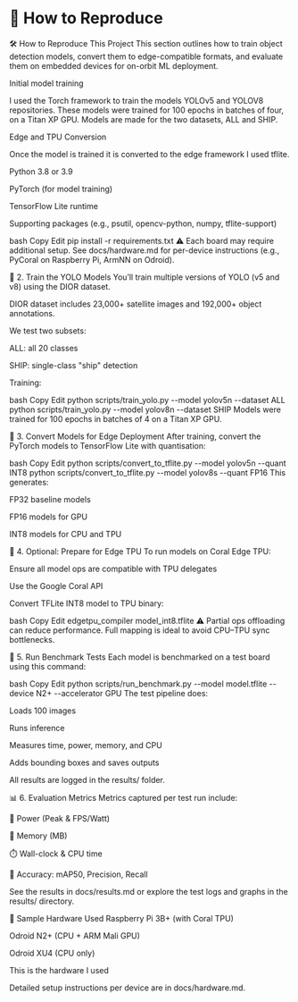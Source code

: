 # 🚀 How to Reproduce

🛠️ How to Reproduce This Project
This section outlines how to train object detection models, convert them to edge-compatible formats, and evaluate them on embedded devices for on-orbit ML deployment.

Initial model training

I used the Torch framework to train the models YOLOv5
and YOLOV8 repositories. These models were trained for 100
epochs in batches of four, on a Titan XP GPU. Models are made
for the two datasets, ALL and SHIP. 

Edge and TPU Conversion

Once the model is trained it is converted
to the edge framework I used tflite.



Python 3.8 or 3.9

PyTorch (for model training)

TensorFlow Lite runtime

Supporting packages (e.g., psutil, opencv-python, numpy, tflite-support)

bash
Copy
Edit
pip install -r requirements.txt
⚠️ Each board may require additional setup. See docs/hardware.md for per-device instructions (e.g., PyCoral on Raspberry Pi, ArmNN on Odroid).

🧠 2. Train the YOLO Models
You’ll train multiple versions of YOLO (v5 and v8) using the DIOR dataset.

DIOR dataset includes 23,000+ satellite images and 192,000+ object annotations.

We test two subsets:

ALL: all 20 classes

SHIP: single-class "ship" detection

Training:

bash
Copy
Edit
python scripts/train_yolo.py --model yolov5n --dataset ALL
python scripts/train_yolo.py --model yolov8n --dataset SHIP
Models were trained for 100 epochs in batches of 4 on a Titan XP GPU.

🔁 3. Convert Models for Edge Deployment
After training, convert the PyTorch models to TensorFlow Lite with quantisation:

bash
Copy
Edit
python scripts/convert_to_tflite.py --model yolov5n --quant INT8
python scripts/convert_to_tflite.py --model yolov8s --quant FP16
This generates:

FP32 baseline models

FP16 models for GPU

INT8 models for CPU and TPU

🤖 4. Optional: Prepare for Edge TPU
To run models on Coral Edge TPU:

Ensure all model ops are compatible with TPU delegates

Use the Google Coral API

Convert TFLite INT8 model to TPU binary:

bash
Copy
Edit
edgetpu_compiler model_int8.tflite
⚠️ Partial ops offloading can reduce performance. Full mapping is ideal to avoid CPU–TPU sync bottlenecks.

🧪 5. Run Benchmark Tests
Each model is benchmarked on a test board using this command:

bash
Copy
Edit
python scripts/run_benchmark.py --model model.tflite --device N2+ --accelerator GPU
The test pipeline does:

Loads 100 images

Runs inference

Measures time, power, memory, and CPU

Adds bounding boxes and saves outputs

All results are logged in the results/ folder.

📊 6. Evaluation Metrics
Metrics captured per test run include:

🔋 Power (Peak & FPS/Watt)

🧠 Memory (MB)

⏱️ Wall-clock & CPU time

🎯 Accuracy: mAP50, Precision, Recall

See the results in docs/results.md or explore the test logs and graphs in the results/ directory.

📎 Sample Hardware Used
Raspberry Pi 3B+ (with Coral TPU)

Odroid N2+ (CPU + ARM Mali GPU)

Odroid XU4 (CPU only)

This is the hardware I used

Detailed setup instructions per device are in docs/hardware.md.
